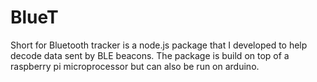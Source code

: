 
BlueT
=====
Short for Bluetooth tracker is a node.js package that I developed to help decode data sent by BLE beacons. 
The package is build on top of a raspberry pi microprocessor but can also be run on arduino.

